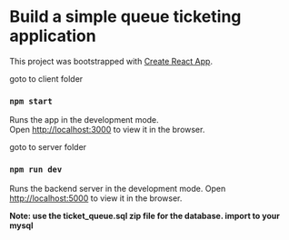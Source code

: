 # Build a simple queue ticketing application

This project was bootstrapped with [Create React App](https://github.com/facebook/create-react-app).


goto to client folder

### `npm start`

Runs the app in the development mode.\
Open [http://localhost:3000](http://localhost:3000) to view it in the browser.


goto to server folder

### `npm run dev`

Runs the backend server in the development mode.
Open [http://localhost:5000](http://localhost:5000) to view it in the browser.

**Note: use the ticket_queue.sql zip file for the database. import to your mysql**
